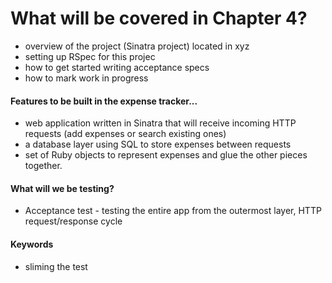 # What will be covered in Chapter 4? 
- overview of the project (Sinatra project) located in xyz
- setting up RSpec for this projec
- how to get started writing acceptance specs
- how to mark work in progress

#### Features to be built in the expense tracker... 
- web application written in Sinatra that will receive incoming HTTP requests (add expenses or search existing ones)
- a database layer using SQL to store expenses between requests
- set of Ruby objects to represent expenses and glue the other pieces together.

#### What will we be testing? 
- Acceptance test - testing the entire app from the outermost layer, HTTP request/response cycle


#### Keywords
- sliming the test
